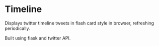 # Timeline

Displays twitter timeline tweets in flash card style in browser, refreshing periodically.

Built using flask and twitter API.
